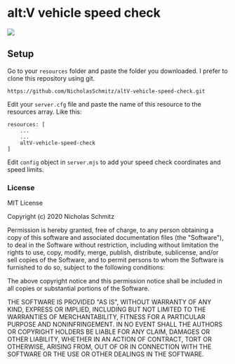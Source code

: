 # alt:V vehicle speed check

[![](http://img.youtube.com/vi/1zN9RdDPJwA/0.jpg)](http://www.youtube.com/watch?v=1zN9RdDPJwA "Preview")

## Setup
Go to your `resources` folder and paste the folder you downloaded. I prefer to clone this repository using git.
```
https://github.com/NicholasSchmitz/altV-vehicle-speed-check.git
```

Edit your `server.cfg` file and paste the name of this resource to the resources array. Like this:
```
resources: [
    ...
    ...
    altV-vehicle-speed-check
]
```

Edit `config` object in `server.mjs` to add your speed check coordinates and speed limits.

### License
MIT License

Copyright (c) 2020 Nicholas Schmitz

Permission is hereby granted, free of charge, to any person obtaining a copy
of this software and associated documentation files (the "Software"), to deal
in the Software without restriction, including without limitation the rights
to use, copy, modify, merge, publish, distribute, sublicense, and/or sell
copies of the Software, and to permit persons to whom the Software is
furnished to do so, subject to the following conditions:

The above copyright notice and this permission notice shall be included in all
copies or substantial portions of the Software.

THE SOFTWARE IS PROVIDED "AS IS", WITHOUT WARRANTY OF ANY KIND, EXPRESS OR
IMPLIED, INCLUDING BUT NOT LIMITED TO THE WARRANTIES OF MERCHANTABILITY,
FITNESS FOR A PARTICULAR PURPOSE AND NONINFRINGEMENT. IN NO EVENT SHALL THE
AUTHORS OR COPYRIGHT HOLDERS BE LIABLE FOR ANY CLAIM, DAMAGES OR OTHER
LIABILITY, WHETHER IN AN ACTION OF CONTRACT, TORT OR OTHERWISE, ARISING FROM,
OUT OF OR IN CONNECTION WITH THE SOFTWARE OR THE USE OR OTHER DEALINGS IN THE
SOFTWARE.
